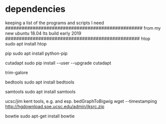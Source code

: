 # dependencies
keeping a list of the programs and scripts I need
##################################################
from my new ubuntu 18.04 lts build early 2019
#################################################
htop 
  sudo apt install htop

pip 
  sudo apt install python-pip
  
cutadapt
  sudo pip install --user --upgrade cutadapt
  
trim-galore
  
bedtools
  sudo apt install bedtools
  
samtools
  sudo apt install samtools
  
ucsc/jim kent tools, e.g. and esp. bedGraphToBigwig
  wget --timestamping http://hgdownload.soe.ucsc.edu/admin/jksrc.zip

bowtie
  sudo apt-get install bowtie
  
  
  
